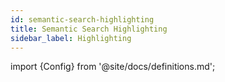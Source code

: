 ```yaml
---
id: semantic-search-highlighting
title: Semantic Search Highlighting
sidebar_label: Highlighting
---
```


import {Config} from '@site/docs/definitions.md';

